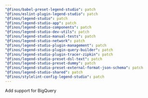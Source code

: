 ```yaml
---
"@finos/babel-preset-legend-studio": patch
"@finos/eslint-plugin-legend-studio": patch
"@finos/legend-studio": patch
"@finos/legend-studio-app": patch
"@finos/legend-studio-components": patch
"@finos/legend-studio-dev-utils": patch
"@finos/legend-studio-manual-tests": patch
"@finos/legend-studio-network": patch
"@finos/legend-studio-plugin-management": patch
"@finos/legend-studio-plugin-query-builder": patch
"@finos/legend-studio-plugin-tracer-zipkin": patch
"@finos/legend-studio-preset-dsl-text": patch
"@finos/legend-studio-preset-dummy": patch
"@finos/legend-studio-preset-external-format-json-schema": patch
"@finos/legend-studio-shared": patch
"@finos/stylelint-config-legend-studio": patch
---
```


Add support for BigQuery
